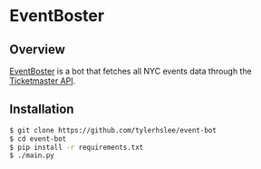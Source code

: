 # EventBoster
## Overview
[EventBoster](https://github.com/tylerhslee/eventbotster) is a bot that fetches all NYC events data through the [Ticketmaster API](https://developer.ticketmaster.com/).

## Installation
```bash
$ git clone https://github.com/tylerhslee/event-bot
$ cd event-bot
$ pip install -r requirements.txt
$ ./main.py
```
